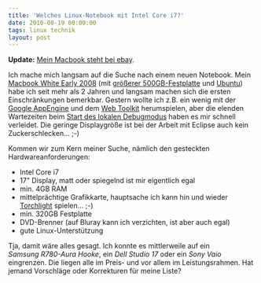 ```yaml
---
title: 'Welches Linux-Notebook mit Intel Core i7?'
date: 2010-08-19 00:00:00
tags: linux technik
layout: post
---
```

<p><strong>Update:</strong> <a href="http://cgi.ebay.de/ws/eBayISAPI.dll?ViewItem&amp;item=320578405594">Mein Macbook steht bei ebay</a>.</p>
<p>Ich mache mich langsam auf die Suche nach einem neuen Notebook. Mein <a href="http://support.apple.com/kb/SP5?viewlocale=de_DE">Macbook White Early 2008</a> (mit <a href="http://blog.kopis.de/2009/07/06/neue-festplatte-fur-mein-macbook/">gr&ouml;&szlig;erer 500GB-Festplatte</a> und <a href="http://blog.kopis.de/2010/07/01/ubuntu-10-04-auf-dem-macbook-white-macbook41/">Ubuntu</a>) habe ich seit mehr als 2 Jahren und langsam machen sich die ersten Einschr&auml;nkungen bemerkbar. Gestern wollte ich z.B. ein wenig mit der <a href="http://code.google.com/intl/de-DE/appengine/">Google AppEngine</a> und dem <a href="http://code.google.com/intl/de-DE/webtoolkit/">Web Toolkit</a> herumspielen, aber die elenden Wartezeiten beim <a href="http://code.google.com/intl/de-DE/appengine/docs/java/tools/eclipse.html#Running_the_Project">Start des lokalen Debugmodus</a> haben es mir schnell verleidet. Die geringe Displaygr&ouml;&szlig;e ist bei der Arbeit mit Eclipse auch kein Zuckerschlecken... ;-)</p>
<p>Kommen wir zum Kern meiner Suche, n&auml;mlich den gesteckten Hardwareanforderungen:</p>
<ul>
<li>Intel Core i7</li>
<li>17" Display, matt oder spiegelnd ist mir eigentlich egal</li>
<li>min. 4GB RAM</li>
<li>mittelpr&auml;chtige Grafikkarte, hauptsache ich kann hin und wieder <a href="http://www.torchlightgame.com/">Torchlight</a> spielen... ;-)</li>
<li>min. 320GB Festplatte</li>
<li>DVD-Brenner (auf Bluray kann ich verzichten, ist aber auch egal)</li>
<li>gute Linux-Unterst&uuml;tzung</li>
</ul>
<p>Tja, damit w&auml;re alles gesagt. Ich konnte es mittlerweile auf ein <em>Samsung&nbsp;R780-Aura Hooke</em>, ein <em>Dell Studio 17</em> oder ein <em>Sony Vaio</em> eingrenzen. Die liegen alle im Preis- und vor allem im Leistungsrahmen.  Hat jemand Vorschl&auml;ge oder Korrekturen f&uuml;r meine Liste?</p>
